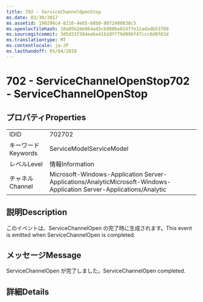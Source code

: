 ```yaml
---
title: 702 - ServiceChannelOpenStop
ms.date: 03/30/2017
ms.assetid: 190298c4-8216-4eb5-b8b0-8072400838c5
ms.openlocfilehash: 10a05b2de964a45cb980be814f7e11adadb53709
ms.sourcegitcommit: 3d5d33f384eeba41b2dff79d096f47ccc8d8f03d
ms.translationtype: MT
ms.contentlocale: ja-JP
ms.lasthandoff: 05/04/2018
---
```

# <a name="702---servicechannelopenstop"></a><span data-ttu-id="aee84-102">702 - ServiceChannelOpenStop</span><span class="sxs-lookup"><span data-stu-id="aee84-102">702 - ServiceChannelOpenStop</span></span>
## <a name="properties"></a><span data-ttu-id="aee84-103">プロパティ</span><span class="sxs-lookup"><span data-stu-id="aee84-103">Properties</span></span>  
  
|||  
|-|-|  
|<span data-ttu-id="aee84-104">ID</span><span class="sxs-lookup"><span data-stu-id="aee84-104">ID</span></span>|<span data-ttu-id="aee84-105">702</span><span class="sxs-lookup"><span data-stu-id="aee84-105">702</span></span>|  
|<span data-ttu-id="aee84-106">キーワード</span><span class="sxs-lookup"><span data-stu-id="aee84-106">Keywords</span></span>|<span data-ttu-id="aee84-107">ServiceModel</span><span class="sxs-lookup"><span data-stu-id="aee84-107">ServiceModel</span></span>|  
|<span data-ttu-id="aee84-108">レベル</span><span class="sxs-lookup"><span data-stu-id="aee84-108">Level</span></span>|<span data-ttu-id="aee84-109">情報</span><span class="sxs-lookup"><span data-stu-id="aee84-109">Information</span></span>|  
|<span data-ttu-id="aee84-110">チャネル</span><span class="sxs-lookup"><span data-stu-id="aee84-110">Channel</span></span>|<span data-ttu-id="aee84-111">Microsoft-Windows-Application Server-Applications/Analytic</span><span class="sxs-lookup"><span data-stu-id="aee84-111">Microsoft-Windows-Application Server-Applications/Analytic</span></span>|  
  
## <a name="description"></a><span data-ttu-id="aee84-112">説明</span><span class="sxs-lookup"><span data-stu-id="aee84-112">Description</span></span>  
 <span data-ttu-id="aee84-113">このイベントは、ServiceChannelOpen の完了時に生成されます。</span><span class="sxs-lookup"><span data-stu-id="aee84-113">This event is emitted when ServiceChannelOpen is completed.</span></span>  
  
## <a name="message"></a><span data-ttu-id="aee84-114">メッセージ</span><span class="sxs-lookup"><span data-stu-id="aee84-114">Message</span></span>  
 <span data-ttu-id="aee84-115">ServiceChannelOpen が完了しました。</span><span class="sxs-lookup"><span data-stu-id="aee84-115">ServiceChannelOpen completed.</span></span>  
  
## <a name="details"></a><span data-ttu-id="aee84-116">詳細</span><span class="sxs-lookup"><span data-stu-id="aee84-116">Details</span></span>
